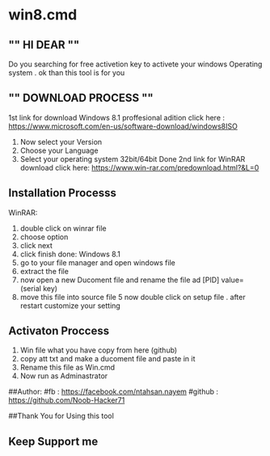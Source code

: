 # win8.cmd
## "" HI DEAR ""
Do you searching for free activetion key to activete your windows Operating system .
ok than this tool is for you
##  "" DOWNLOAD PROCESS ""
1st link for download Windows 8.1 proffesional adition 
click here : https://www.microsoft.com/en-us/software-download/windows8ISO
1. Now select your Version 
2. Choose your Language 
3. Select your operating system 32bit/64bit
Done 
2nd link for WinRAR download 
click here: https://www.win-rar.com/predownload.html?&L=0

## Installation Processs
WinRAR:
1. double click on winrar file 
2. choose option 
3. click next 
4. click finish 
done:
Windows 8.1
1. go to your file manager and open windows file 
2. extract the file 
3. now open a new Ducoment file and rename the file ad [PID] value=(serial key)
4. move this file into source file 
5 now double click on setup file .
after restart customize your setting 
## Activaton Proccess 
1. Win file what you have copy from here (github)
2. copy att txt and make a ducoment file and paste in it 
3. Rename this file as Win.cmd
4. Now run as Adminastrator 

##Author:
#fb : https://facebook.com/ntahsan.nayem
#github : https://github.com/Noob-Hacker71

##Thank You for Using this tool
## Keep Support me 
